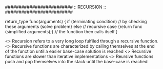 ######################### :: RECURSION :: #########################

return_type func(arguments)
{
  if (terminating condition)                  // by checking these arguments
    {solve problem}
  else                                        // recursive case
      {return func (simplified arguments);}   // the function then calls itself
}

<> Recursion refers to  a very long loop fulfiled through a recursive function.
<> Recursive functions are characterized by calling themselves at the end of the function until a easier base-case solution is reached
<> Recursive functions are slower than iterative implementations
<> Reursive functions push and pop themselves into the stack until the base-case is reached

